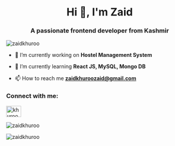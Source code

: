 <h1 align="center">Hi 👋, I'm Zaid</h1>
<h3 align="center">A passionate frontend developer from Kashmir</h3>

<p align="left"> <img src="https://komarev.com/ghpvc/?username=zaidkhuroo&label=Profile%20views&color=0e75b6&style=flat" alt="zaidkhuroo" /> </p>

- 🔭 I’m currently working on **Hostel Management System**

- 🌱 I’m currently learning **React JS, MySQL, Mongo DB**

- 📫 How to reach me **zaidkhuroozaid@gmail.com**

<h3 align="left">Connect with me:</h3>
<p align="left">
<a href="https://www.hackerrank.com/khuroozaid" target="blank"><img align="center" src="https://raw.githubusercontent.com/rahuldkjain/github-profile-readme-generator/master/src/images/icons/Social/hackerrank.svg" alt="khuroozaid" height="30" width="40" /></a>
</p>


<p><img align="center" src="https://github-readme-stats.vercel.app/api/top-langs?username=zaidkhuroo&show_icons=true&locale=en&layout=compact" alt="zaidkhuroo" /></p>

<p><img align="center" src="https://github-readme-streak-stats.herokuapp.com/?user=zaidkhuroo&" alt="zaidkhuroo" /></p>


